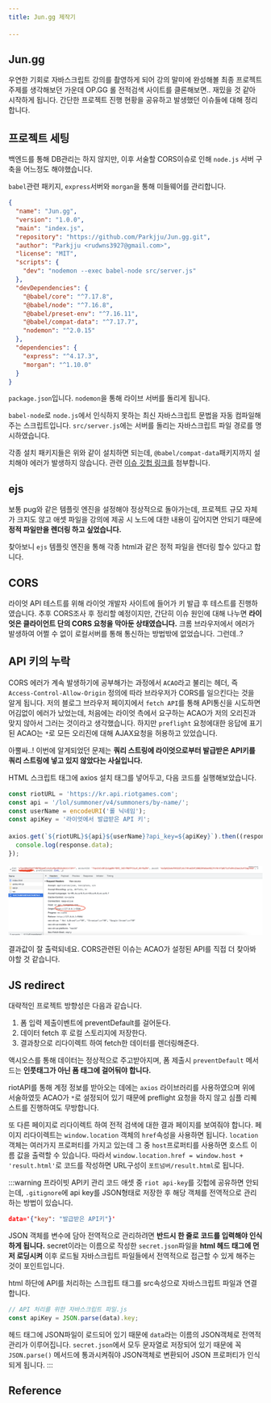 ```yaml
---
title: Jun.gg 제작기

---
```

## Jun.gg

우연한 기회로 자바스크립트 강의를 촬영하게 되어 강의 말미에 완성해볼 최종 프로젝트 주제를 생각해보던 가운데 OP.GG 롤 전적검색 사이트를 클론해보면.. 재밌을 것 같아 시작하게 됩니다. 간단한 프로젝트 진행 현황을 공유하고 발생했던 이슈들에 대해 정리합니다.

## 프로젝트 세팅

백엔드를 통해 DB관리는 하지 않지만, 이후 서술할 CORS이슈로 인해 `node.js` 서버 구축을 어느정도 해야했습니다.

`babel`관련 패키지, `express`서버와 `morgan`을 통해 미들웨어를 관리합니다.

```json
{
  "name": "Jun.gg",
  "version": "1.0.0",
  "main": "index.js",
  "repository": "https://github.com/Parkjju/Jun.gg.git",
  "author": "Parkjju <rudwns3927@gmail.com>",
  "license": "MIT",
  "scripts": {
    "dev": "nodemon --exec babel-node src/server.js"
  },
  "devDependencies": {
    "@babel/core": "^7.17.8",
    "@babel/node": "^7.16.8",
    "@babel/preset-env": "^7.16.11",
    "@babel/compat-data": "^7.17.7",
    "nodemon": "^2.0.15"
  },
  "dependencies": {
    "express": "^4.17.3",
    "morgan": "^1.10.0"
  }
}
```

`package.json`입니다. `nodemon`을 통해 라이브 서버를 돌리게 됩니다.

`babel-node`로 `node.js`에서 인식하지 못하는 최신 자바스크립트 문법을 자동 컴파일해주는 스크립트입니다. `src/server.js`에는 서버를 돌리는 자바스크립트 파일 경로를 명시하였습니다.

각종 설치 패키지들은 위와 같이 설치하면 되는데, `@babel/compat-data`패키지까지 설치해야 에러가 발생하지 않습니다. 관련 [이슈 깃헙 링크를](https://github.com/laravel-mix/laravel-mix/issues/2383) 첨부합니다.

## ejs

보통 pug와 같은 템플릿 엔진을 설정해야 정상적으로 돌아가는데, 프로젝트 규모 자체가 크지도 않고 애셋 파일을 강의에 제공 시 노드에 대한 내용이 깊어지면 안되기 때문에 **정적 파일만을 렌더링 하고 싶었습니다.**

찾아보니 `ejs` 템플릿 엔진을 통해 각종 html과 같은 정적 파일을 렌더링 할수 있다고 합니다.

## CORS

라이엇 API 테스트를 위해 라이엇 개발자 사이트에 들어가 키 발급 후 테스트를 진행하였습니다. 추후 CORS조사 후 정리할 예정이지만, 간단히 이슈 원인에 대해 나누면 **라이엇은 클라이언트 단의 CORS 요청을 막아둔 상태였습니다.** 크롬 브라우저에서 에러가 발생하여 어쩔 수 없이 로컬서버를 통해 통신하는 방법밖에 없었습니다. 그런데..?

## API 키의 누락

CORS 에러가 계속 발생하기에 공부해가는 과정에서 `ACAO`라고 불리는 헤더, 즉 `Access-Control-Allow-Origin` 정의에 따라 브라우저가 CORS를 일으킨다는 것을 알게 됩니다. 저의 블로그 브라우저 페이지에서 `fetch API`를 통해 API통신을 시도하면 어김없이 에러가 났었는데, 처음에는 라이엇 측에서 요구하는 ACAO가 저의 오리진과 맞지 않아서 그러는 것이라고 생각했습니다. 하지만 `preflight` 요청에대한 응답에 표기된 ACAO는 `*`로 모든 오리진에 대해 AJAX요청을 허용하고 있었습니다.

아뿔싸..! 이번에 알게되었던 문제는 **쿼리 스트링에 라이엇으로부터 발급받은 API키를 쿼리 스트링에 넣고 있지 않았다는 사실입니다.**

HTML 스크립트 태그에 axios 설치 태그를 넣어두고, 다음 코드를 실행해보았습니다.

```javascript
const riotURL = 'https://kr.api.riotgames.com';
const api = '/lol/summoner/v4/summoners/by-name/';
const userName = encodeURI('롤 닉네임');
const apiKey = '라이엇에서 발급받은 API 키';

axios.get(`${riotURL}${api}${userName}?api_key=${apiKey}`).then((response) => {
  console.log(response.data);
});
```

![request](../.vuepress/assets/grow/reqResult.png)
![origin](../.vuepress/assets/grow/reqOrigin.png)

결과값이 잘 출력되네요. CORS관련된 이슈는 ACAO가 설정된 API를 직접 더 찾아봐야할 것 같습니다.

## JS redirect

대략적인 프로젝트 방향성은 다음과 같습니다.

1. 폼 입력 제출이벤트에 preventDefault를 걸어둔다.
2. 데이터 fetch 후 로컬 스토리지에 저장한다.
3. 결과창으로 리다이렉트 하여 fetch한 데이터를 렌더링해준다.

액시오스를 통해 데이터는 정상적으로 주고받아지며, 폼 제출시 `preventDefault` 메서드는 **인풋태그가 아닌 폼 태그에 걸어둬야 합니다.** 

riotAPI를 통해 계정 정보를 받아오는 데에는 `axios` 라이브러리를 사용하였으며 위에 서술하였듯 ACAO가 `*`로 설정되어 있기 때문에 preflight 요청을 하지 않고 심플 리퀘스트를 진행하여도 무방합니다.

또 다른 페이지로 리다이렉트 하여 전적 검색에 대한 결과 페이지를 보여줘야 합니다. 페이지 리다이렉트는 `window.location` 객체의 `href`속성을 사용하면 됩니다. `location`객체는 여러가지 프로퍼티를 가지고 있는데 그 중 `host`프로퍼티를 사용하면 호스트 이름 값을 출력할 수 있습니다. 따라서 `window.location.href = window.host + 'result.html'`로 코드를 작성하면 URL구성이 `포트넘버/result.html`로 됩니다.

:::warning 프라이빗 API키 관리
코드 애셋 중 `riot api-key`를 깃헙에 공유하면 안되는데, `.gitignore`에 api key를 JSON형태로 저장한 후 해당 객체를 전역적으로 관리하는 방법이 있습니다. 

```json
data='{"key": "발급받은 API키"}'
```

JSON 객체를 변수에 담아 전역적으로 관리하려면 **반드시 한 줄로 코드를 입력해야 인식하게 됩니다.** secret이라는 이름으로 작성한 `secret.json`파일을 **html 헤드 태그에 먼저 로딩시켜** 이후 로드될 자바스크립트 파일들에서 전역적으로 접근할 수 있게 해주는 것이 포인트입니다.

html 하단에 API를 처리하는 스크립트 태그를 src속성으로 자바스크립트 파일과 연결합니다.
```js
// API 처리를 위한 자바스크립트 파일.js
const apiKey = JSON.parse(data).key;
```

헤드 태그에 JSON파일이 로드되어 있기 때문에 `data`라는 이름의 JSON객체로 전역적 관리가 이루어집니다. `secret.json`에서 모두 문자열로 저장되어 있기 때문에 꼭 `JSON.parse()` 메서드에 통과시켜줘야 JSON객체로 변환되어 JSON 프로퍼티가 인식되게 됩니다.
:::

## Reference